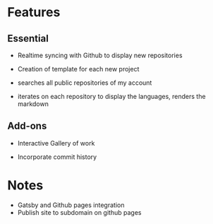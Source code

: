 # Features

## Essential

* Realtime syncing with Github to display new repositories

* Creation of template for each new project

* searches all public repositories of my account

* iterates on each repository to display the languages, renders the markdown 

## Add-ons

* Interactive Gallery of work

* Incorporate commit history

# Notes

* Gatsby and Github pages integration 
* Publish site to subdomain on github pages

